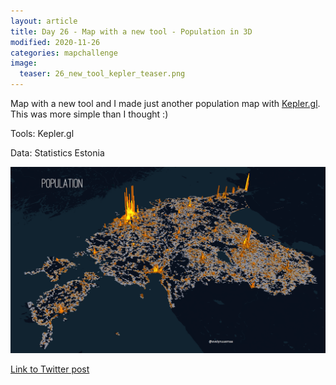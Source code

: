 ```yaml
---
layout: article
title: Day 26 - Map with a new tool - Population in 3D
modified: 2020-11-26
categories: mapchallenge
image:
  teaser: 26_new_tool_kepler_teaser.png
---
```


Map with a new tool and I made just another population map with [Kepler.gl](http://Kepler.gl). This was more simple than I thought :)

Tools: Kepler.gl

Data: Statistics Estonia


![image of categories](../../images/26_new_tool_kepler.png)

[Link to Twitter post](https://twitter.com/evelynuuemaa/status/1331874230124875776)
